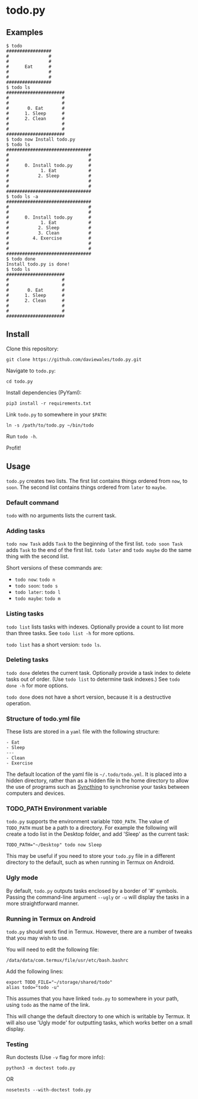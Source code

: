 # todo.py

## Examples

	$ todo
	#################
	#               #
	#               #
	#      Eat      #
	#               #
	#               #
	#################
	$ todo ls
	######################
	#                    #
	#                    #
	#       0. Eat       #
	#      1. Sleep      #
	#      2. Clean      #
	#                    #
	#                    #
	######################
	$ todo now Install todo.py
	$ todo ls
	################################
	#                              #
	#                              #
	#      0. Install todo.py      #
	#            1. Eat            #
	#           2. Sleep           #
	#                              #
	#                              #
	################################
	$ todo ls -a
	################################
	#                              #
	#                              #
	#      0. Install todo.py      #
	#            1. Eat            #
	#           2. Sleep           #
	#           3. Clean           #
	#         4. Exercise          #
	#                              #
	#                              #
	################################
	$ todo done
	Install todo.py is done!
	$ todo ls
	######################
	#                    #
	#                    #
	#       0. Eat       #
	#      1. Sleep      #
	#      2. Clean      #
	#                    #
	#                    #
	######################

## Install

Clone this repository:

    git clone https://github.com/daviewales/todo.py.git
    
Navigate to `todo.py`:

    cd todo.py

Install dependencies (PyYaml):

    pip3 install -r requirements.txt

Link `todo.py` to somewhere in your `$PATH`:

    ln -s /path/to/todo.py ~/bin/todo

Run `todo -h`.

Profit!

## Usage

`todo.py` creates two lists. The first list contains things ordered from `now`, to `soon`. The second list contains things ordered from `later` to `maybe`.

### Default command

`todo` with no arguments lists the current task.

### Adding tasks

`todo now Task` adds `Task` to the beginning of the first list. `todo soon Task` adds `Task` to the end of the first list. `todo later` and `todo maybe` do the same thing with the second list.

Short versions of these commands are:

- `todo now`: `todo n`
- `todo soon`: `todo s`
- `todo later`: `todo l`
- `todo maybe`: `todo m`


### Listing tasks

`todo list` lists tasks with indexes. Optionally provide a count to list more than three tasks. See `todo list -h` for more options.

`todo list` has a short version: `todo ls`.

### Deleting tasks

`todo done` deletes the current task. Optionally provide a task index to delete tasks out of order. (Use `todo list` to determine task indexes.) See `todo done -h` for more options.

`todo done` does not have a short version, because it is a destructive operation.

### Structure of todo.yml file

These lists are stored in a `yaml` file with the following structure:

    - Eat
    - Sleep
    ---
    - Clean
    - Exercise

The default location of the yaml file is `~/.todo/todo.yml`. It is placed into a hidden directory, rather than as a hidden file in the home directory to allow the use of programs such as [Syncthing](https://syncthing.net/) to synchronise your tasks between computers and devices.

### TODO_PATH Environment variable

`todo.py` supports the environment variable `TODO_PATH`. The value of `TODO_PATH` must be a path to a directory.
For example the following will create a todo list in the Desktop folder, and add 'Sleep' as the current task:

    TODO_PATH="~/Desktop" todo now Sleep

This may be useful if you need to store your `todo.py` file in a different directory to the default, such as when running in Termux on Android.

### Ugly mode

By default, `todo.py` outputs tasks enclosed by a border of '#' symbols.
Passing the command-line argument `--ugly` or `-u` will display the tasks in a more straightforward manner.

### Running in Termux on Android

`todo.py` should work find in Termux.
However, there are a number of tweaks that you may wish to use.

You will need to edit the following file:

    /data/data/com.termux/file/usr/etc/bash.bashrc

Add the following lines:

    export TODO_FILE="~/storage/shared/todo"
    alias todo="todo -u"

This assumes that you have linked `todo.py` to somewhere in your path, using `todo` as the name of the link.

This will change the default directory to one which is writable by Termux.
It will also use 'Ugly mode' for outputting tasks, which works better on a small display.

### Testing

Run doctests (Use `-v` flag for more info):

    python3 -m doctest todo.py
    
OR

    nosetests --with-doctest todo.py
